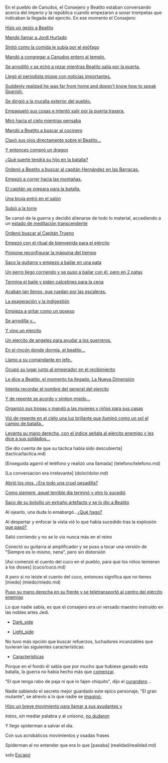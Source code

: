 En el pueblo de Canudos, el Consejero y Beatito estaban conversando acerca del imperio y la
república cuando empezaron a sonar trompetas que indicaban la llegada del ejercito. En ese momento
el Consejero:

[Hizo un gesto a Beatito](revolucion/revolucion.md)

[Mandó llamar a Jordi Hurtado](jordiHurtado/jordiHurtado.md)

[Sintió como la comida le subía por el exófago](comida/comida.md)

[Mandó a congregar a Canudos entero al templo.](templo/templo.md)

[Se arrodilló y se echó a rezar mientras Beatito salía por la puerta.](rezando/rezando.md)

[Llegó el periodista miope con noticias importantes.](noticias/noticias.md)

[Suddenly realized he was far from home
and doesn't know how to speak Spanish.](../english/TheEpicSax/111_TheEpicSaxGuyArrives.md)

[Se dirigió a la muralla exterior del pueblo.](muralla/muralla.md)

[Empaquetó sus cosas e intentó salir por la puerta trasera.](huida/puerta.md)

[Miró hacia el cielo mientras pensaba](pensamiento/guerra.md)

[Mandó a Beatito a buscar al cocinero](cocinero/cocinero.md)

[Clavó sus ojos directamente sobre el Beatito...](rebelion/inicio-rebelion.md)

[Y entonces compró un dragon](dragon/dragon.md)

[¿Qué suerte tendrá su hijo en la batalla?](hijo/hijo.md)

[Ordenó a Beatito a buscar al capitán Hernández en las Barracas.](barracas/capitan.md)

[Empezó a correr hacia las montañas.](montanas/montanas.md)

[El capitán se prepara para la batalla.](heroe/heroe.md)

[Una bruja entró en el salón](bruja/bruja.md)

[Subió a la torre](torre/torre.md)

Se cansó de la guerra y decidió alienarse de todo lo material, 
accediendo a un [estado de meditación transcendente](transcender/transcender.md)

[Ordenó buscar al Capitán Trueno](capitan/trueno.md)

[Empezó con el ritual de bienvenida para el ejército](ritual/ritual.md)

[Propone reconfigurar la máquina del tiempo](maquina/maquina.md)

[Saco la guitarra y empezo a bailar en una pata](bailar/bailar.md)

[Un perro llego corriendo y se puso a bailar con él, pero en 2 patas](perro/perro.md)

[Termina el baile y piden calcetines para la cena](calcetines/calcetines.md)

[Acaban tan llenos, que ruedan por las escaleras.](rodar/rodar.md)

[La exageración y la indigestión](exageracion/exageracion.md)

[Empieza a gritar como un poseso](poseso/poseso.md)

[Se arrodilla y...](rogando/rogando.md)

[Y vino un ejercito](ejercito/ejercito.md)

[Un ejercito de angeles para ayudar a los guerreros.](angeles/angeles.md)

[En el rincón donde dormía, el beatito...](beatito/beatito.md)

[Llamo a su comandante en jefe..](comandante/comandante.md)

[Ocupó su lugar junto al emperador en el recibimiento](recibimiento/recibimiento.md)

[Le dice a Beatito, el momento ha llegado, La Nueva Dimensión](dimension/dimension.md)

[Intenta recordar el nombre del general del ejercito](general/general.md)

[Y de repente se acordo y sintion miedo...](kraken/kraken.md)

[Organizó sus tropas y mandó a las mujeres y niños para sus casas](mujeres/mujeres.md)

[Vió de repente en el cielo una luz brillante que iluminó como un sol el campo de batalla..](cielo/cielo.md)

[Levanta su mano derecha, con el indice señala al ejército enemigo y les dice a sus soldados...](soldados/soldados.md)

[Se dio cuenta de que su táctica había sido descubierta] (tactica/tactica.md)

[Enseguida agarró el teléfono y realizó una llamada] (telefono/telefono.md)

[La conversacion era irrelevante] (dolor/dolor.md)

[Abrió los ojos. ¿Era todo una cruel pesadilla?](pesadilla/pesadilla.md)

[Como siempre, aquel terrible dia terminó y otro lo sucedió](termino/termino.md)

[Saco de su bolsillo un extraño artefacto y se lo dio a Beatito](artefacto/artefacto.md)

Al ojearlo, una duda lo emabargó...[¿Qué hago?](duda/duda.md)

Al despertar y enfocar la vista vió lo que había sucedido tras la 
explosión [que pasó?](explosion/explosion.md)

Salió corriendo y no se lo vio nunca más en el reino

Conectó su guitarra al amplificador y se puso a tocar una versión de "Siempre es lo mismo, nena", pero sin distorsión

[Así comenzó el cuento del cuco en el pueblo, para que los niños temieran a los dioses] (cuco/cuco.md)

A pero si no leiste el cuento del cuco, entonces significa que no tienes [miedo] (miedo/miedo.md)

[Puso su mano derecha en su frente y se teletransportó al centro del ejército enemigo](pelea_epica/pelea_epica.md)

Lo que nadie sabía, es que el consejero era un versado maestro instruído en las nobles artes Jedi. 

- [Dark_side](dark_side/dark_side.md)

- [Light_side](light_side/light_side.md)

No tuvo más opción que buscar refuerzos, luchadores incanzables que tuvieran las siguientes características:

- [Características](caracteristicas/caracteristicas.md)

Porque en el fondo él sabía que por mucho que hubiese ganado esta batalla,
 la guerra no había hecho más que [comenzar](guerra/duracion.md).

"El que tenga rabo de paja ni que lo fajen chiquito", 
dijo el [curandero](curandero/curandero.md)...

Nadie sabiendo el secreto mejor guardado este epico personaje, "El gran mutante", 
se atrevio a lo que nadie se [imaginó:](Mutantes/Mutantes.md)

[Hizo un breve movimiento para llamar a sus ayudantes y](ayudantes/ayudantes.md)

éstos, sin mediar palabra y al unísono, [no dudaron](ayudantes_accion/ayudantes_accion.md)

Y llego spiderman a salvar el dia.

Con sus acrobáticos movimientos y osadas frases

Spiderman al no entender que era lo que [pasaba] (realidad/realidad.md)

solo [Escapó](escapo/escapo.md)

